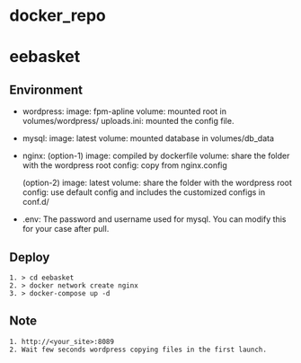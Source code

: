 # docker_repo

# eebasket

## Environment
* wordpress:
    image: fpm-apline
    volume: mounted root in volumes/wordpress/
    uploads.ini: mounted the config file.

* mysql:
    image: latest
    volume: mounted database in volumes/db_data

* nginx:
    (option-1)
    image: compiled by dockerfile
    volume: share the folder with the wordpress root
    config: copy from nginx.config

    (option-2)
    image: latest
    volume: share the folder with the wordpress root
    config: use default config and includes the customized configs in conf.d/

* .env:
    The password and username used for mysql. You can modify this for your case after pull. 

## Deploy
    1. > cd eebasket
    2. > docker network create nginx
    3. > docker-compose up -d

## Note
    1. http://<your_site>:8089
    2. Wait few seconds wordpress copying files in the first launch.